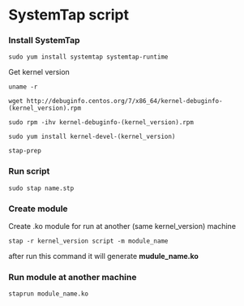 # SystemTap script

### Install SystemTap

```
sudo yum install systemtap systemtap-runtime
```

Get kernel version

```
uname -r
``` 

```
wget http://debuginfo.centos.org/7/x86_64/kernel-debuginfo-(kernel_version).rpm
```
```
sudo rpm -ihv kernel-debuginfo-(kernel_version).rpm
```
```
sudo yum install kernel-devel-(kernel_version)
```
```
stap-prep
```


### Run script

```
sudo stap name.stp
```


### Create module

Create .ko module for run at another (same kernel_version) machine

```
stap -r kernel_version script -m module_name
```
after run this command it will generate **mudule_name.ko**

### Run module at another machine

```
staprun module_name.ko
```

